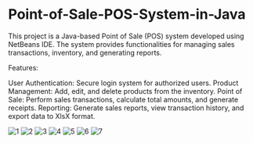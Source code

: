 # Point-of-Sale-POS-System-in-Java
This project is a Java-based Point of Sale (POS) system developed using NetBeans IDE. The system provides functionalities for managing sales transactions, inventory, and generating reports. 

Features:

User Authentication: Secure login system for authorized users.
Product Management: Add, edit, and delete products from the inventory.
Point of Sale: Perform sales transactions, calculate total amounts, and generate receipts.
Reporting: Generate sales reports, view transaction history, and export data to XlsX format.


![1](https://github.com/voidumesha/Point-of-Sale-POS-System-in-Java/assets/111561408/e4f4ca36-45de-4b47-ba98-249156b8baaa)
![2](https://github.com/voidumesha/Point-of-Sale-POS-System-in-Java/assets/111561408/3d597495-f2e3-4961-b140-41f5cd18768e)
![3](https://github.com/voidumesha/Point-of-Sale-POS-System-in-Java/assets/111561408/50c70df4-0b95-41b4-b8dd-b7a0f78c5f7c)
![4](https://github.com/voidumesha/Point-of-Sale-POS-System-in-Java/assets/111561408/b6c805fb-c1dc-474f-bba5-bcfee1a226e3)
![5](https://github.com/voidumesha/Point-of-Sale-POS-System-in-Java/assets/111561408/81ed3116-527a-47c4-b1dc-e1779db5a953)
![6](https://github.com/voidumesha/Point-of-Sale-POS-System-in-Java/assets/111561408/42f09bb3-0585-4e06-b395-2ccc40fba19a)
![7](https://github.com/voidumesha/Point-of-Sale-POS-System-in-Java/assets/111561408/8f9dff2f-343f-4f74-9aa1-50fa5dc2907f)
